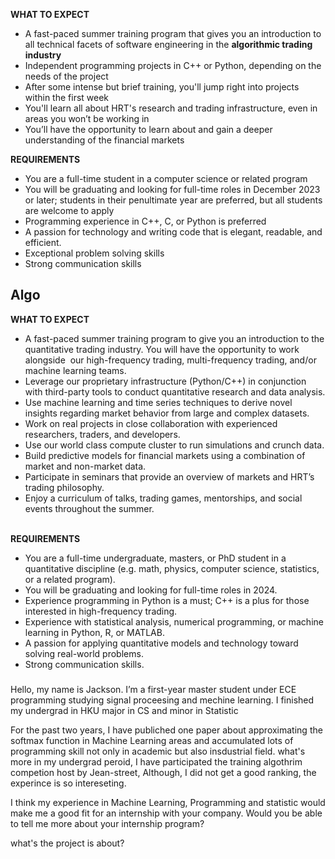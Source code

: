**WHAT TO EXPECT**
-   A fast-paced summer training program that gives you an introduction to all technical facets of software engineering in the **algorithmic trading industry**
-   Independent programming projects in C++ or Python, depending on the needs of the project
-   After some intense but brief training, you'll jump right into projects within the first week
-   You'll learn all about HRT's research and trading infrastructure, even in areas you won’t be working in
-   You’ll have the opportunity to learn about and gain a deeper understanding of the financial markets

**REQUIREMENTS**

-   You are a full-time student in a computer science or related program
-   You will be graduating and looking for full-time roles in December 2023 or later; students in their penultimate year are preferred, but all students are welcome to apply
-   Programming experience in C++, C, or Python is preferred
-   A passion for technology and writing code that is elegant, readable, and efficient.
-   Exceptional problem solving skills
-   Strong communication skills


## Algo
**WHAT TO EXPECT**
-   A fast-paced summer training program to give you an introduction to the quantitative trading industry. You will have the opportunity to work alongside  our high-frequency trading, multi-frequency trading, and/or machine learning teams.
-   Leverage our proprietary infrastructure (Python/C++) in conjunction with third-party tools to conduct quantitative research and data analysis.
-   Use machine learning and time series techniques to derive novel insights regarding market behavior from large and complex datasets.
-   Work on real projects in close collaboration with experienced researchers, traders, and developers.
-   Use our world class compute cluster to run simulations and crunch data.
-   Build predictive models for financial markets using a combination of market and non-market data.
-   Participate in seminars that provide an overview of markets and HRT’s trading philosophy.
-   Enjoy a curriculum of talks, trading games, mentorships, and social events throughout the summer.  
     

**REQUIREMENTS**

-   You are a full-time undergraduate, masters, or PhD student in a quantitative discipline (e.g. math, physics, computer science, statistics, or a related program).
-   You will be graduating and looking for full-time roles in 2024.
-   Experience programming in Python is a must; C++ is a plus for those interested in high-frequency trading.
-   Experience with statistical analysis, numerical programming, or machine learning in Python, R, or MATLAB.
-   A passion for applying quantitative models and technology toward solving real-world problems.
-   Strong communication skills.


###

Hello, my name is Jackson. I’m a first-year master student under ECE programming studying signal proceesing and mechine learning.  I finished my undergrad in HKU major in CS and minor in Statistic 

For the past two years,  I have publiched one paper about approximating the softmax function in Machine Learning  areas and accumulated lots of programming skill not only in  academic but also insdustrial field.  what's more in my undergrad peroid, I have participated the training algothrim competion host by Jean-street, Although, I did not get a good ranking, the experince is so intereseting.

I think my experience in Machine Learning, Programming and statistic  would make me a good fit for an internship with your company. Would you be able to tell me more about your internship program?


what's the project is about?
